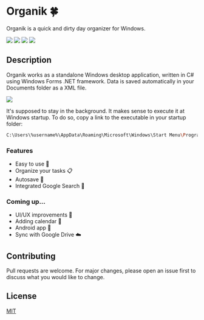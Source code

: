 # Organik 🍀

Organik is a quick and dirty day organizer for Windows.

 ![](https://img.shields.io/github/last-commit/fnccpp/organik) ![](https://img.shields.io/badge/platforms-Windows-lightgrey) ![](https://img.shields.io/badge/license-MIT-brightgreen) ![](https://img.shields.io/tokei/lines/github/fnccpp/organik)

## Description

Organik works as a standalone Windows desktop application, written in C# using Windows Forms .NET framework. 
Data is saved automatically in your Documents folder as a XML file.

![](https://github.com/fnccpp/organik/blob/master/Organik.gif) 

It's supposed to stay in the background. It makes sense to execute it at Windows startup. To do so, copy a link to the executable in your startup folder:

```sh
C:\Users\%username%\AppData\Roaming\Microsoft\Windows\Start Menu\Programs\Startup
```

### Features 
- Easy to use 👴
- Organize your tasks 📋
- Autosave 💾
- Integrated Google Search 🔎
### Coming up...
- UI/UX improvements 🎨
- Adding calendar 📆
- Android app 📱
- Sync with Google Drive ☁️

## Contributing
Pull requests are welcome. For major changes, please open an issue first to discuss what you would like to change.

## License
[MIT](https://choosealicense.com/licenses/mit/)
